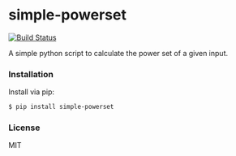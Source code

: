 # simple-powerset

[![Build Status](https://travis-ci.org/joemccann/dillinger.svg?branch=master)](https://travis-ci.org/joemccann/dillinger)

A simple python script to calculate the power set of a given input.

### Installation

Install via pip:

```sh
$ pip install simple-powerset
```

### License

MIT
